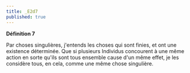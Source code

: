 ```yaml
---
title: _E2d7
published: true
---
```


**Définition 7**

Par choses singulières, j'entends les choses qui sont finies, et ont une existence déterminée.
Que si plusieurs Individus concourent à une même action en sorte qu'ils sont tous ensemble cause d'un même effet,
je les considère tous, en cela, comme une même chose singulière.
